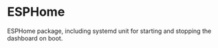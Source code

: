 # ESPHome

ESPHome package, including systemd unit for starting and stopping the dashboard
on boot.
